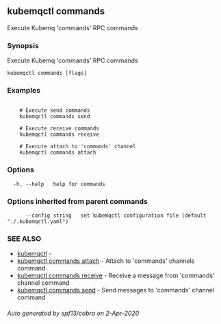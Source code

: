 ## kubemqctl commands

Execute Kubemq 'commands' RPC commands

### Synopsis

Execute Kubemq 'commands' RPC commands

```
kubemqctl commands [flags]
```

### Examples

```

	# Execute send commands 
	kubemqctl commands send

	# Execute receive commands
	kubemqctl commands receive

	# Execute attach to 'commands' channel
	kubemqctl commands attach

```

### Options

```
  -h, --help   help for commands
```

### Options inherited from parent commands

```
      --config string   set kubemqctl configuration file (default "./.kubemqctl.yaml")
```

### SEE ALSO

* [kubemqctl](kubemqctl.md)	 - 
* [kubemqctl commands attach](kubemqctl_commands_attach.md)	 - Attach to 'commands' channels command
* [kubemqctl commands receive](kubemqctl_commands_receive.md)	 - Receive a message from 'commands' channel command
* [kubemqctl commands send](kubemqctl_commands_send.md)	 - Send messages to 'commands' channel command

###### Auto generated by spf13/cobra on 2-Apr-2020
